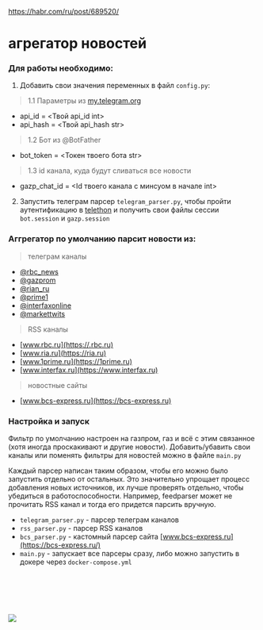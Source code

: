 https://habr.com/ru/post/689520/

# агрегатор новостей

### Для работы необходимо:

1. Добавить свои значения переменных в файл `config.py`:

> 1.1 Параметры из [my.telegram.org](https://my.telegram.org)
- api_id = <Твой api_id int>
- api_hash = <Твой api_hash str>

> 1.2 Бот из @BotFather
- bot_token = <Токен твоего бота str>

> 1.3 id канала, куда будут сливаться все новости
- gazp_chat_id = <Id твоего канала c минсуом в начале int>

2. Запустить телеграм парсер `telegram_parser.py`, чтобы пройти аутентификацию в [telethon](https://docs.telethon.dev/en/stable/) и получить свои файлы сессии `bot.session` и `gazp.session`


### Аггрегатор по умолчанию парсит новости из:
> телеграм каналы
- [@rbc_news](https://t.me/rbc_news)
- [@gazprom](https://t.me/gazprom)
- [@rian_ru](https://t.me/rian_ru)
- [@prime1](https://t.me/prime1)
- [@interfaxonline](https://t.me/interfaxonline)
- [@markettwits](https://t.me/markettwits)

> RSS каналы
- [www.rbc.ru](https://.rbc.ru)
- [www.ria.ru](https://ria.ru)
- [www.1prime.ru](https://1prime.ru)
- [www.interfax.ru](https://www.interfax.ru)

> новостные сайты
- [www.bcs-express.ru](https://bcs-express.ru)

### Настройка и запуск
Фильтр по умолчанию настроен на газпром, газ и всё с этим связанное (хотя иногда проскакивают и другие новости). 
Добавить/убавить свои каналы или поменять фильтры для новостей можно в файле `main.py`

Каждый парсер написан таким образом, чтобы его можно было запустить отдельно от остальных. 
Это значительно упрощает процесс добавления новых источников, их лучше проверять отдельно, чтобы убедиться в работоспособности. 
Например, feedparser может не прочитать RSS канал и тогда его придется парсить вручную.
- `telegram_parser.py` - парсер телеграм каналов
- `rss_parser.py` - парсер RSS каналов
- `bcs_parser.py` - кастомный парсер сайта [www.bcs-express.ru](https://bcs-express.ru/)
- `main.py` - запускает все парсеры сразу, либо можно запустить в докере через `docker-compose.yml`




<br/><br/>
---
[![](https://habrastorage.org/webt/gz/gc/i6/gzgci6pivvdnk-gmj-kepml5q9y.gif)](https://yoomoney.ru/to/4100117863420642)


